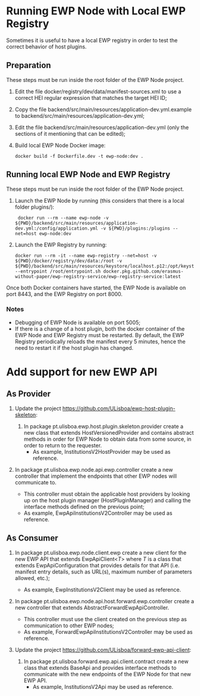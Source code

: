 # Running EWP Node with Local EWP Registry

Sometimes it is useful to have a local EWP registry in order to test the correct behavior 
of host plugins.

## Preparation

These steps must be run inside the root folder of the EWP Node project.

1. Edit the file docker/registry/dev/data/manifest-sources.xml to use a correct HEI regular expression that 
matches the target HEI ID;

2. Copy the file backend/src/main/resources/application-dev.yml.example to backend/src/main/resources/application-dev.yml;

3. Edit the file backend/src/main/resources/application-dev.yml (only the sections of it mentioning that can be edited);
   
4. Build local EWP Node Docker image:
    ```
    docker build -f Dockerfile.dev -t ewp-node:dev . 
    ```

## Running local EWP Node and EWP Registry

These steps must be run inside the root folder of the EWP Node project.

1. Launch the EWP Node by running (this considers that there is a local folder plugins/):
    ```
     docker run --rm --name ewp-node -v ${PWD}/backend/src/main/resources/application-dev.yml:/config/application.yml -v ${PWD}/plugins:/plugins --net=host ewp-node:dev 
    ```

2. Launch the EWP Registry by running:
    ```
    docker run --rm -it --name ewp-registry --net=host -v ${PWD}/docker/registry/dev/data:/root -v ${PWD}/backend/src/main/resources/keystore/localhost.p12:/opt/keystore.p12 --entrypoint /root/entrypoint.sh docker.pkg.github.com/erasmus-without-paper/ewp-registry-service/ewp-registry-service:latest
    ```

Once both Docker containers have started, the EWP Node is available on port 8443, and the EWP Registry on port 8000.

### Notes

- Debugging of EWP Node is available on port 5005;
- If there is a change of a host plugin, both the docker container of the EWP Node and EWP Registry must be restarted.
By default, the EWP Registry periodically reloads the manifest every 5 minutes, hence the need to restart it if the host plugin has changed.

# Add support for new EWP API

## As Provider

1. Update the project https://github.com/ULisboa/ewp-host-plugin-skeleton:
    1. In package pt.ulisboa.ewp.host.plugin.skeleton.provider create a new class that extends
       HostVersionedProvider and contains abstract methods in order for EWP Node to obtain data from
       some source, in order to return to the requester.
        - As example, InstitutionsV2HostProvider may be used as reference.

2. In package pt.ulisboa.ewp.node.api.ewp.controller create a new controller that implement the
   endpoints that other EWP nodes will communicate to.
    - This controller must obtain the applicable host providers by looking up on the host plugin
      manager (HostPluginManager)
      and calling the interface methods defined on the previous point;
    - As example, EwpApiInstitutionsV2Controller may be used as reference.

## As Consumer

1. In package pt.ulisboa.ewp.node.client.ewp create a new client for the new EWP API that extends
   EwpApiClient<*T*> where *T* is a class that extends EwpApiConfiguration that provides details for
   that API (i.e. manifest entry details, such as URL(s), maximum number of parameters allowed,
   etc.);
    - As example, EwpInstitutionsV2Client may be used as reference.

2. In package pt.ulisboa.ewp.node.api.host.forward.ewp.controller create a new controller that
   extends AbstractForwardEwpApiController.
    - This controller must use the client created on the previous step as communication to other EWP
      nodes;
    - As example, ForwardEwpApiInstitutionsV2Controller may be used as reference.

3. Update the project https://github.com/ULisboa/forward-ewp-api-client:
    1. In package pt.ulisboa.forward.ewp.api.client.contract create a new class that extends BaseApi
       and provides interface methods to communicate with the new endpoints of the EWP Node for that
       new EWP API.
        - As example, InstitutionsV2Api may be used as reference.
    
